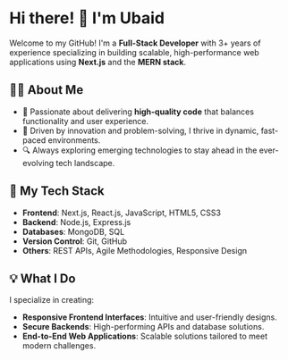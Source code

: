 # Hi there! 👋 I'm Ubaid

Welcome to my GitHub! I'm a **Full-Stack Developer** with 3+ years of experience specializing in building scalable, high-performance web applications using **Next.js** and the **MERN stack**.

## 👨‍💻 About Me
- 🌟 Passionate about delivering **high-quality code** that balances functionality and user experience.
- 🚀 Driven by innovation and problem-solving, I thrive in dynamic, fast-paced environments.
- 🔍 Always exploring emerging technologies to stay ahead in the ever-evolving tech landscape.

## 🔧 My Tech Stack
- **Frontend**: Next.js, React.js, JavaScript, HTML5, CSS3
- **Backend**: Node.js, Express.js
- **Databases**: MongoDB, SQL
- **Version Control**: Git, GitHub
- **Others**: REST APIs, Agile Methodologies, Responsive Design

## 💡 What I Do
I specialize in creating:
- **Responsive Frontend Interfaces**: Intuitive and user-friendly designs.
- **Secure Backends**: High-performing APIs and database solutions.
- **End-to-End Web Applications**: Scalable solutions tailored to meet modern challenges.
